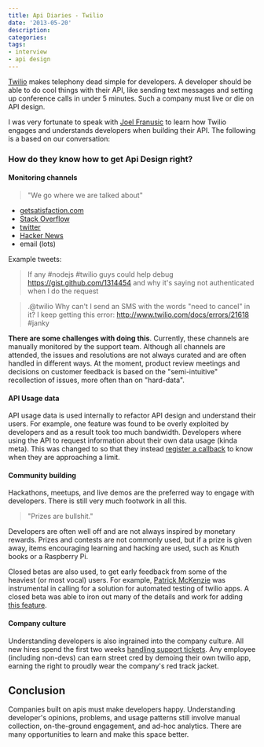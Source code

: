 ```yaml
---
title: Api Diaries - Twilio
date: '2013-05-20'
description:
categories:
tags: 
- interview
- api design
---
```


[Twilio](http://www.twilio.com/) makes telephony dead simple for developers.  A developer should be able to do cool things with their API, like sending text messages and setting up conference calls in under 5 minutes.  Such a company must live or die on API design.

I was very fortunate to speak with [Joel Franusic](https://twitter.com/jf) to learn how Twilio engages and understands developers when building their API. The following is a based on our conversation:

### How do they know how to get Api Design right?

#### Monitoring channels

> "We go where we are talked about"

- [getsatisfaction.com](http://forum.twilio.com/twilio)
- [Stack Overflow](http://stackoverflow.com/questions/tagged/twilio)
- [twitter](https://twitter.com/search/realtime?q=%23twilio)
- [Hacker News](https://www.hnsearch.com/search#request/all&q=twilio)
- email (lots)

Example tweets:

> If any #nodejs #twilio guys could help debug https://gist.github.com/1314454 and why it's saying not authenticated when I do the request

> .@twilio Why can't I send an SMS with the words "need to cancel" in it? I keep getting this error: http://www.twilio.com/docs/errors/21618 #janky

**There are some challenges with doing this**.  Currently, these channels are manually monitored by the support team.  Although all channels are attended, the issues and resolutions are not always curated and are often handled in different ways.  At the moment, product review meetings and decisions on customer feedback is based on the "semi-intuitive" recollection of issues, more often than on "hard-data".

#### API Usage data

API usage data is used internally to refactor API design and understand their users.  For example, one feature was found to be overly exploited by developers and as a result took too much bandwidth. Developers where using the API to request information about their own data usage (kinda meta).  This was changed to so that they instead [register a callback](http://www.twilio.com/docs/api/rest/usage-triggers) to know when they are approaching a limit.

#### Community building

Hackathons, meetups, and live demos are the preferred way to engage with developers.  There is still very much footwork in all this.

> "Prizes are bullshit."

Developers are often well off and are not always inspired by monetary rewards.  Prizes and contests are not commonly used, but if a prize is given away, items encouraging learning and hacking are used, such as Knuth books or a Raspberry Pi.

Closed betas are also used, to get early feedback from some of the heaviest (or most vocal) users.  For example, [Patrick McKenzie](http://www.kalzumeus.com/2011/12/19/productizing-twilio-applications/) was instrumental in calling for a solution for automated testing of twilio apps.  A closed beta was able to iron out many of the details and work for adding [this feature](http://www.twilio.com/docs/api/rest/test-credentials).

#### Company culture

Understanding developers is also ingrained into the company culture.
All new hires spend the first two weeks [handling support tickets](http://www.zendesk.com/blog/new-employees-answer-support-tickets).  Any employee (including non-devs) can earn street cred by demoing their own twilio app, earning the right to proudly wear the company's red track jacket.


## Conclusion

Companies built on apis must make developers happy.  Understanding developer's opinions, problems, and usage patterns still involve manual collection, on-the-ground engagement, and ad-hoc analytics.  There are many opportunities to learn and make this space better.
